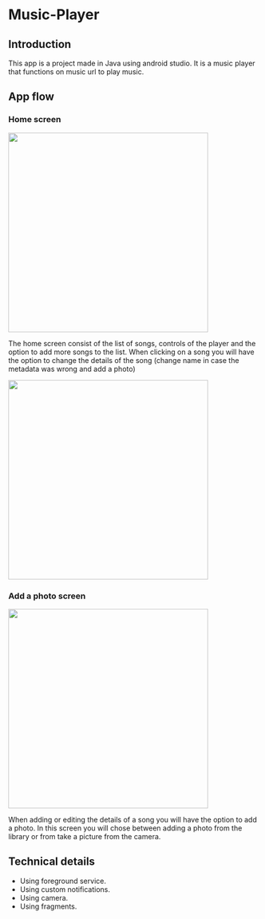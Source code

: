 # Music-Player
## Introduction
This app is a project made in Java using android studio. It is a music player that functions on music url  to play music.


## App flow

### Home screen 
<img src="https://saar-skittel.netlify.app/images/music_player/home.jpg" width="400" >

The home screen consist of the list of songs, controls of the player and the option to add more songs to the list.
When clicking on a song you will have the option to change the details of the song (change name in case the metadata was wrong and add a photo)

<img src="https://saar-skittel.netlify.app/images/music_player/change.jpg" width="400" >

### Add a photo screen
<img src="https://saar-skittel.netlify.app/images/music_player/add_photo.jpg" width="400" >

When adding or editing the details of a song you will have the option to add a photo.
In this screen you will chose between adding a photo from the library or from take a picture from the camera.


## Technical details
*	Using foreground service.
*	Using custom notifications.
*	Using camera.
*	Using fragments.
